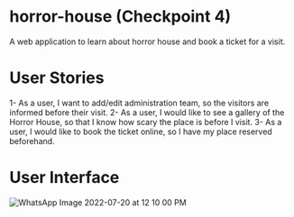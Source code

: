 # horror-house (Checkpoint 4)
A web application to learn about horror house and book a ticket for a visit.

# User Stories
1- As a user, I want to add/edit administration team, so the visitors are informed before their visit.
2- As a user, I would like to see a gallery of the Horror House, so that I know how scary the place is before I visit.
3- As a user, I would like to book the ticket online, so I have my place reserved beforehand.

# User Interface
![WhatsApp Image 2022-07-20 at 12 10 00 PM](https://user-images.githubusercontent.com/99220947/179957619-4c9f95e2-da04-458b-b0e8-9d7a977642cc.jpeg)

